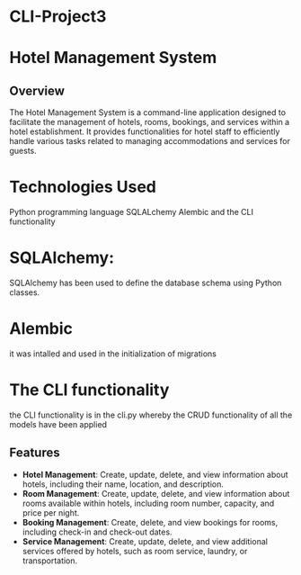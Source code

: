 # CLI-Project3

# Hotel Management System

## Overview
The Hotel Management System is a command-line application designed to facilitate the management of hotels, rooms, bookings, and services within a hotel establishment. It provides functionalities for hotel staff to efficiently handle various tasks related to managing accommodations and services for guests.

# Technologies Used
Python programming language
SQLALchemy
Alembic
and the CLI functionality

# SQLAlchemy:
 SQLAlchemy has been used to define the database schema using Python classes.

#  Alembic
it was intalled and used in the initialization of migrations
#  The CLI functionality
the CLI functionality is in the cli.py whereby the CRUD functionality of all the models have been applied


## Features
- **Hotel Management**: Create, update, delete, and view information about hotels, including their name, location, and description.
- **Room Management**: Create, update, delete, and view information about rooms available within hotels, including room number, capacity, and price per night.
- **Booking Management**: Create, delete, and view bookings for rooms, including check-in and check-out dates.
- **Service Management**: Create, update, delete, and view additional services offered by hotels, such as room service, laundry, or transportation.

